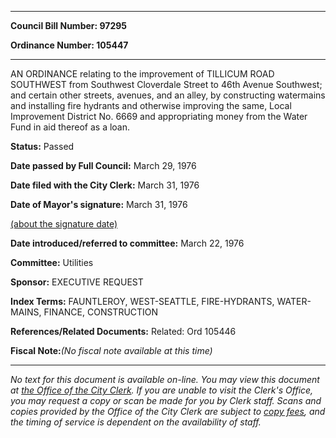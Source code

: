 

********

**Council Bill Number: 97295**
   
**Ordinance Number: 105447**
********

 AN ORDINANCE relating to the improvement of TILLICUM ROAD SOUTHWEST from Southwest Cloverdale Street to 46th Avenue Southwest; and certain other streets, avenues, and an alley, by constructing watermains and installing fire hydrants and otherwise improving the same, Local Improvement District No. 6669 and appropriating money from the Water Fund in aid thereof as a loan.

**Status:** Passed
   
**Date passed by Full Council:** March 29, 1976
   
**Date filed with the City Clerk:** March 31, 1976
   
**Date of Mayor's signature:** March 31, 1976
   
[(about the signature date)](/~public/approvaldate.htm)
   
   
   
**Date introduced/referred to committee:** March 22, 1976
   
**Committee:** Utilities
   
**Sponsor:** EXECUTIVE REQUEST
   
   
**Index Terms:** FAUNTLEROY, WEST-SEATTLE, FIRE-HYDRANTS, WATER-MAINS, FINANCE, CONSTRUCTION

**References/Related Documents:** Related: Ord 105446

**Fiscal Note:**_(No fiscal note available at this time)_
********

_No text for this document is available on-line. You may view this document at [the Office of the City Clerk](http://www.seattle.gov/leg/clerk/contactUs.htm). If you are unable to visit the Clerk's Office, you may request a copy or scan be made for you by Clerk staff. Scans and copies provided by the Office of the City Clerk are subject to [copy fees](http://clerk.seattle.gov/~public/clerkfees.htm), and the timing of service is dependent on the availability of staff._

